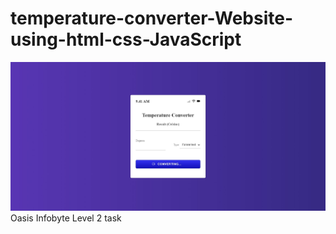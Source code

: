 # temperature-converter-Website-using-html-css-JavaScript
![temperature-converter-Website-using-html-css-JavaScript](img/github_cover.jpeg)
Oasis Infobyte Level 2 task
